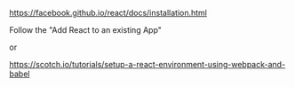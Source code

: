 https://facebook.github.io/react/docs/installation.html

Follow the "Add React to an existing App"

or

https://scotch.io/tutorials/setup-a-react-environment-using-webpack-and-babel